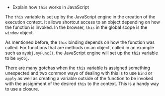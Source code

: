* Explain how `this` works in JavaScript

The `this` variable is set up by the JavaScript engine in the creation of the execution context. It allows shortcut access to an object depending on how the function is invoked. In the browser, `this` in the global scope is the `window` object.

As mentioned before, the `this` binding depends on how the function was called. For functions that are methods on an object, called in an example such as `myObj.myFunc()`, the JavaScript engine will set up the `this` variable to be `myObj`.

There are many gotchas when the `this` variable is assigned something unexpected and two common ways of dealing with this is to use `bind` or `apply` as well as creating a variable outside of the function to be invoked with the assignment of the desired `this` to the context. This is a handy way to use a closure.
